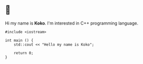 # 👋 

Hi my name is **Koko**. I'm interested in C++ programming language.
```
#include <iostream>

int main () {
    std::cout << "Hello my name is Koko";
    
    return 0;
}
```

<!---
baguskokow/baguskokow is a ✨ special ✨ repository because its `README.md` (this file) appears on your GitHub profile.
You can click the Preview link to take a look at your changes.
--->
